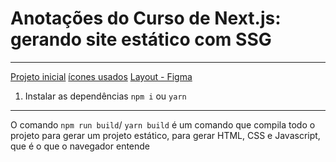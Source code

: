 # Anotações do Curso de Next.js: gerando site estático com SSG

---

[Projeto inicial](https://github.com/alura-cursos/3500-meteora-ecommerce-next-14)
[ícones usados](https://github.com/alura-cursos/3739-next-auth/tree/aula-5/src/components/icons)
[Layout - Figma](https://www.figma.com/file/nuentXtVhIsyKr91W8ZJnO/CodeConnect--%7C-Forma%C3%A7%C3%A3o-Next-%28Autoriza%C3%A7%C3%A3o-e-Autentica%C3%A7%C3%A3o%29?type=design&node-id=378-6319&mode=design)

1. Instalar as dependências
  ```npm i``` ou ```yarn```

---

O comando ```npm run build```/ ```yarn build``` é um comando que compila todo o projeto para gerar um projeto estático, para gerar HTML, CSS e Javascript, que é o que o navegador entende
